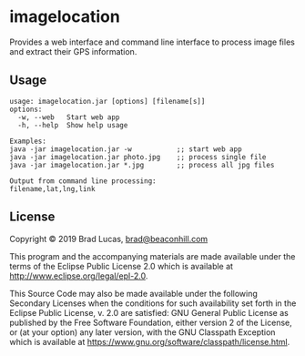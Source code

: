 # imagelocation

Provides a web interface and command line interface to process image files and extract their GPS information.


## Usage

```
usage: imagelocation.jar [options] [filename[s]]
options:
  -w, --web   Start web app
  -h, --help  Show help usage

Examples:
java -jar imagelocation.jar -w           ;; start web app
java -jar imagelocation.jar photo.jpg    ;; process single file
java -jar imagelocation.jar *.jpg        ;; process all jpg files

Output from command line processing:
filename,lat,lng,link
```


## License

Copyright © 2019 Brad Lucas, brad@beaconhill.com

This program and the accompanying materials are made available under the
terms of the Eclipse Public License 2.0 which is available at
http://www.eclipse.org/legal/epl-2.0.

This Source Code may also be made available under the following Secondary
Licenses when the conditions for such availability set forth in the Eclipse
Public License, v. 2.0 are satisfied: GNU General Public License as published by
the Free Software Foundation, either version 2 of the License, or (at your
option) any later version, with the GNU Classpath Exception which is available
at https://www.gnu.org/software/classpath/license.html.

